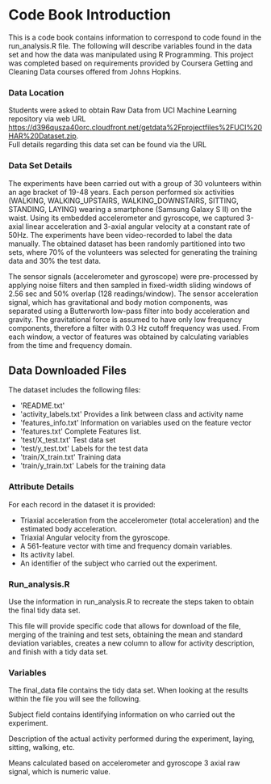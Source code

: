 # Code Book Introduction

This is a code book contains information to correspond to code found in the run_analysis.R file.  The following will describe variables found in the data set and how the data was manipulated using R Programming.  This project was completed based on requirements provided by Coursera Getting and Cleaning Data courses offered from Johns Hopkins.    

### Data Location

Students were asked to obtain Raw Data from UCI Machine Learning repository via web URL https://d396qusza40orc.cloudfront.net/getdata%2Fprojectfiles%2FUCI%20HAR%20Dataset.zip.  
Full details regarding this data set can be found via the URL 

### Data Set Details

The experiments have been carried out with a group of 30 volunteers within an age bracket of 19-48 years. Each person performed six activities (WALKING, WALKING_UPSTAIRS, WALKING_DOWNSTAIRS, SITTING, STANDING, LAYING) wearing a smartphone (Samsung Galaxy S II) on the waist. Using its embedded accelerometer and gyroscope, we captured 3-axial linear acceleration and 3-axial angular velocity at a constant rate of 50Hz. The experiments have been video-recorded to label the data manually. The obtained dataset has been randomly partitioned into two sets, where 70% of the volunteers was selected for generating the training data and 30% the test data. 

The sensor signals (accelerometer and gyroscope) were pre-processed by applying noise filters and then sampled in fixed-width sliding windows of 2.56 sec and 50% overlap (128 readings/window). The sensor acceleration signal, which has gravitational and body motion components, was separated using a Butterworth low-pass filter into body acceleration and gravity. The gravitational force is assumed to have only low frequency components, therefore a filter with 0.3 Hz cutoff frequency was used. From each window, a vector of features was obtained by calculating variables from the time and frequency domain.

## Data Downloaded Files

The dataset includes the following files:

- 'README.txt'
- 'activity_labels.txt' Provides a link between class and activity name
- 'features_info.txt' Information on variables used on the feature vector
- 'features.txt' Complete Features list.
- 'test/X_test.txt' Test data set
- 'test/y_test.txt' Labels for the test data
- 'train/X_train.txt' Training data
- 'train/y_train.txt' Labels for the training data

### Attribute Details

For each record in the dataset it is provided: 
- Triaxial acceleration from the accelerometer (total acceleration) and the estimated body acceleration. 
- Triaxial Angular velocity from the gyroscope. 
- A 561-feature vector with time and frequency domain variables. 
- Its activity label. 
- An identifier of the subject who carried out the experiment.

### Run_analysis.R

Use the information in run_analysis.R to recreate the steps taken to obtain the final tidy data set.  

This file will provide specific code that allows for download of the file, merging of the training and test sets, obtaining the mean and standard deviation variables, creates a new column to allow for activity description, and finish with a tidy data set.  

### Variables

The final_data file contains the tidy data set.  When looking at the results within the file you will see the following. 

Subject field contains identifying information on who carried out the experiment.  

Description of the actual activity performed during the experiment, laying, sitting, walking, etc.  

Means calculated based on accelerometer and gyroscope 3 axial raw signal, which is numeric value.  

